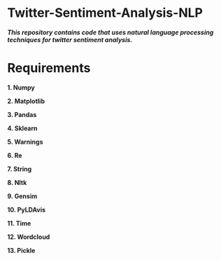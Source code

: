 # Twitter-Sentiment-Analysis-NLP

***This repository contains code that uses natural language processing techniques for twitter sentiment analysis.***

# Requirements

**1. Numpy**

**2. Matplotlib**

**3. Pandas**

**4. Sklearn**

**5. Warnings** 

**6. Re** 

**7. String** 

**8. Nltk** 

**9. Gensim** 

**10. PyLDAvis** 

**11. Time** 

**12. Wordcloud** 

**13. Pickle** 
